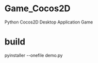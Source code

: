 # Game_Cocos2D
Python         Cocos2D        Desktop Application Game

# build
pyinstaller --onefile demo.py
